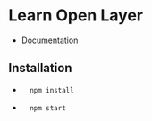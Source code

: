 # Learn Open Layer

- [Documentation](https://openlayers.org/en/latest/doc/tutorials/bundle.html)

## Installation

- ```bash
    npm install
    ```
- ```bash
    npm start
    ```
